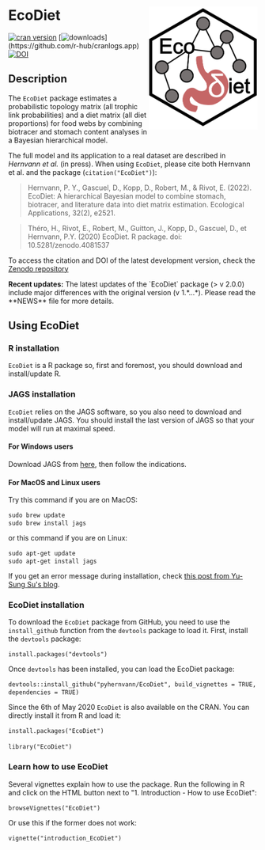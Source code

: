 # EcoDiet <img src="man/figures/logo.PNG" style="float: right;" width="220" />

[![cran version](http://www.r-pkg.org/badges/version/EcoDiet)](https://cran.r-project.org/package=EcoDiet)
[![downloads](http://cranlogs.r-pkg.org/badges/grand-total/EcoDiet?)](https://github.com/r-hub/cranlogs.app)
[![DOI](https://zenodo.org/badge/DOI/10.5281/zenodo.4081537.svg)](https://doi.org/10.5281/zenodo.4081537)

## Description

The `EcoDiet` package estimates a probabilistic topology matrix (all trophic link probabilities) and a diet matrix (all diet proportions) for food webs by combining biotracer and stomach content analyses in a Bayesian hierarchical model.

The full model and its application to a real dataset are described in *Hernvann et al.* (in press). When using `EcoDiet`, please cite both Hernvann et al. and the package (`citation("EcoDiet")`):

<blockquote><p>Hernvann, P. Y., Gascuel, D., Kopp, D., Robert, M., & Rivot, E. (2022). EcoDiet: A hierarchical Bayesian model to combine stomach, biotracer, and literature data into diet matrix estimation. Ecological Applications, 32(2), e2521. </p></blockquote>

<blockquote><p>Théro, H., Rivot, E., Robert, M., Guitton, J., Kopp, D., Gascuel, D., et Hernvann, P.Y. (2020) EcoDiet. R package. doi: 10.5281/zenodo.4081537 </p></blockquote>

To access the citation and DOI of the latest development version, check the [Zenodo repository](https://doi.org/10.5281/zenodo.4081537)

<div class="alert alert-info">
  <strong>Recent updates:</strong> The latest updates of the `EcoDiet` package (> v 2.0.0) include major differences with the original version (v 1.*...*). Please read the **NEWS** file for more details.
</div>

## Using EcoDiet

### R installation

`EcoDiet` is a R package so, first and foremost, you should download and install/update R.

### JAGS installation

`EcoDiet` relies on the JAGS software, so you also need to download and install/update JAGS. You should install the last version of JAGS so that your model will run at maximal speed.

#### For Windows users

Download JAGS from [here](https://sourceforge.net/projects/mcmc-jags/), then follow the indications.

#### For MacOS and Linux users

Try this command if you are on MacOS:
```
sudo brew update
sudo brew install jags
```

or this command if you are on Linux:
```
sudo apt-get update
sudo apt-get install jags
```

If you get an error message during installation, check [this post from Yu-Sung Su's blog](http://yusung.blogspot.com/2009/01/install-jags-and-rjags-in-fedora.html).

### EcoDiet installation

To download the `EcoDiet` package from GitHub, you need to use the `install_github` function from the `devtools` package to load it. First, install the `devtools` package:

```
install.packages("devtools")
```

Once `devtools` has been installed, you can load the EcoDiet package:

```
devtools::install_github("pyhernvann/EcoDiet", build_vignettes = TRUE, dependencies = TRUE)
```

Since the 6th of May 2020 `EcoDiet` is also available on the CRAN. You can directly install it from R and load it:

```
install.packages("EcoDiet")

library("EcoDiet")
```

### Learn how to use EcoDiet

Several vignettes explain how to use the package. Run the following in R and click on the HTML button next to "1. Introduction - How to use EcoDiet":
```
browseVignettes("EcoDiet")
```
Or use this if the former does not work:
```
vignette("introduction_EcoDiet")
```
